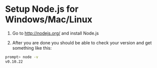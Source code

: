Setup Node.js for Windows/Mac/Linux
===================================

1. Go to http://nodejs.org/ and install Node.js

2. After you are done you should be able to check your
version and get something like this:

```sh
prompt> node -v
v0.10.22
```